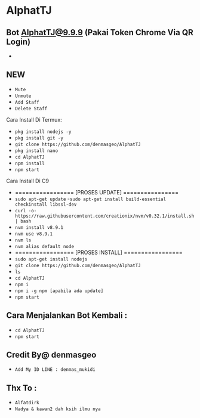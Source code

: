 # AlphatTJ
Bot AlphatTJ@9.9.9 (Pakai Token Chrome Via QR Login)
------
-

NEW
------
- `Mute`
- `Unmute`
- `Add Staff`
- `Delete Staff`

Cara Install Di Termux:
- `pkg install nodejs -y`
- `pkg install git -y`
- `git clone https://github.com/denmasgeo/AlphatTJ`
- `pkg install nano`
- `cd AlphatTJ`
- `npm install`
- `npm start`

Cara Install Di C9
- =================  [PROSES UPDATE]  ================
- `sudo apt-get update`
-`sudo apt-get install build-essential checkinstall libssl-dev`
- `curl -o- https://raw.githubusercontent.com/creationix/nvm/v0.32.1/install.sh | bash`
- `nvm install v8.9.1`
- `nvm use v8.9.1`
- `nvm ls`
- `nvm alias default node`
- =================  [PROSES INSTALL]  =================
- `sudo apt-get install nodejs`
- `git clone https://github.com/denmasgeo/AlphatTJ`
- `ls`
- `cd AlphatTJ`
- `npm i`
- `npm i -g npm [apabila ada update]`
- `npm start`

Cara Menjalankan Bot Kembali :
------
- `cd AlphatTJ`
- `npm start`

Credit By@ denmasgeo
-----
- `Add My ID LINE : denmas_mukidi`

Thx To :
------
- `Alfatdirk`
- `Nadya & kawan2 dah ksih ilmu nya`




